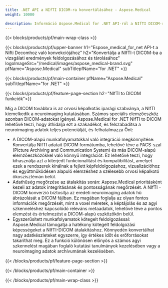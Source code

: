 ```yaml
---
title: .NET API a NIfTI DICOM-ra konvertálásához - Aspose.Medical
weight: 10000

description: Információ Aspose.Medical for .NET API-ról a NIfTI DICOM-ra konvertálásához
---
```


{{< blocks/products/pf/main-wrap-class >}}

{{< blocks/products/pf/upper-banner h1="Espose_medical_for_net API-t a Nifti Decomhoz való konvekciójához" h2="Konvertálja a NIfTI-t DICOM-ba a vizsgálati eredmények feldolgozásához és tárolásához" logoImageSrc="/medical/images/aspose_medical-brand.svg" pfName="Aspose.Medical" subTitlepfName="for .NET" >}}

{{< blocks/products/pf/main-container pfName="Aspose.Medical" subTitlepfName="for .NET" >}}

{{< blocks/products/pf/feature-page-section h2="NIfTI to DICOM funkciók">}}

<p>Míg a DICOM továbbra is az orvosi képalkotás iparági szabványa, a NIfTI kiemelkedik a neuroimaging kutatásában. Számos speciális elemzőeszköz azonban DICOM-adatokat igényel. Aspose.Medical for .NET NIfTI to DICOM lehetővé teszi, hogy áthidalja ezt a szakadékot, és felszabadítsa a neuroimaging adatok teljes potenciálját, és felhatalmazza Önt:</p>

<ul>
<li>A DICOM-alapú munkafolyamatokkal való integráció megkönnyítése: Konvertálja NIfTI adatait DICOM formátumba, lehetővé téve a PACS-szal (Picture Archiving and Communication System) és más DICOM-alapú elemzőeszközökkel való könnyű integrációt. Ez lehetővé teszi, hogy kihasználja azt a kiterjedt funkcionalitást és kompatibilitást, amelyet ezek a rendszerek kínálnak a fejlett képfeldolgozáshoz, vizualizációhoz és együttműködésen alapuló elemzéshez a szélesebb orvosi képalkotó ökoszisztémán belül.</li>
<li>Adathűség megőrzése az átalakítás során: Aspose.Medical prioritásként kezeli az adatok integritásának és pontosságának megőrzését. A NIfTI - DICOM konverzió biztosítja az eredeti neuroimaging adatok hű ábrázolását a DICOM fájlban. Ez magában foglalja az olyan fontos információk megőrzését, mint a voxel méretek, a képtájolás és az agyi szkenneléshez kapcsolódó releváns metaadatok, lehetővé téve a pontos elemzést és értelmezést a DICOM-alapú eszközökön belül.</li>
<li>Egyszerűsített munkafolyamatok kötegelt feldolgozással: Aspose.Medical támogatja a hatékony kötegelt feldolgozási képességeket a NIfTI-DICOM átalakításhoz. Könnyedén konvertálhat nagy adatkészleteket egyszerre, így értékes időt és erőforrásokat takaríthat meg. Ez a funkció különösen előnyös a számos agyi szkennelést magában foglaló kutatási tanulmányok kezelésében vagy a neuroimaging adatok archívumának kezelésében.</li>
</ul>

{{< /blocks/products/pf/feature-page-section >}}

{{< /blocks/products/pf/main-container >}}

{{< /blocks/products/pf/main-wrap-class >}}